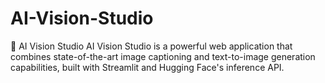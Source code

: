# AI-Vision-Studio
🎨 AI Vision Studio AI Vision Studio is a powerful web application that combines state-of-the-art image captioning and text-to-image generation capabilities, built with Streamlit and Hugging Face's inference API.
